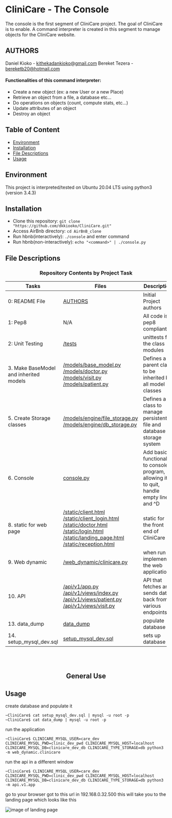 # CliniCare - The Console
The console is the first segment of CliniCare project. 
The goal of CliniCare is to enable. A command interpreter is created in this segment to manage objects for the CliniCare website.

## AUTHORS
Daniel Kioko - kithekadankioko@gmail.com
Bereket Tezera - bereketb20@hotmail.com

#### Functionalities of this command interpreter:
* Create a new object (ex: a new User or a new Place)
* Retrieve an object from a file, a database etc...
* Do operations on objects (count, compute stats, etc...)
* Update attributes of an object
* Destroy an object

## Table of Content
* [Environment](#environment)
* [Installation](#installation)
* [File Descriptions](#file-descriptions)
* [Usage](#usage)

## Environment
This project is interpreted/tested on Ubuntu 20.04 LTS using python3 (version 3.4.3)

## Installation
* Clone this repository: `git clone "https://github.com/dkkiooko/CliniCare.git"`
* Access AirBnb directory: `cd AirBnB_clone`
* Run hbnb(interactively): `./console` and enter command
* Run hbnb(non-interactively): `echo "<command>" | ./console.py`

## File Descriptions
<center><h3>Repository Contents by Project Task</h3> </center>

| Tasks | Files | Description |
| ----- | ----- | ------ |
| 0: README File | [AUTHORS](https://github.com/dkkiooko/CliniCare/blob/master/README.md) | Initial Project authors |
| 1: Pep8 | N/A | All code is pep8 compliant|
| 2: Unit Testing | [/tests](https://github.com/dkkiooko/CliniCare/tree/master/tests) | unittests for the class modules |
| 3. Make BaseModel and inherited models| [/models/base_model.py](https://github.com/dkkiooko/CliniCare/blob/master/models/base_model.py) [/models/doctor.py](https://github.com/dkkiooko/CliniCare/blob/master/models/doctor.py) [/models/visit.py](https://github.com/dkkiooko/CliniCare/blob/master/models/visit.py) [/models/patient.py](https://github.com/dkkiooko/CliniCare/blob/master/models/patient.py)| Defines a parent class to be inherited by all model classes|
| 5. Create Storage classes | [/models/engine/file_storage.py](https://github.com/dkkiooko/CliniCare/blob/master/models/engine/file_storage.py) [/models/engine/db_storage.py](https://github.com/dkkiooko/CliniCare/blob/master/models/engine/db_storage.py) | Defines a class to manage persistent file and database storage system|
| 6. Console  | [console.py](https://github.com/dkkiooko/CliniCare/blob/master/console.py) | Add basic functionality to console program, allowing it to quit, handle empty lines and ^D |
| 8. static for web page | [/static/client.html](https://github.com/dkkiooko/CliniCare/blob/master/static/client.html) [/static/client_login.html](https://github.com/dkkiooko/CliniCare/blob/master/static/client_login.html) [/static/doctor.html](https://github.com/dkkiooko/CliniCare/blob/master/static/doctor.html) [/static/login.html](https://github.com/dkkiooko/CliniCare/blob/master/static/login.html) [/static/landing_page.html](https://github.com/dkkiooko/CliniCare/blob/master/static/landing_page.html) [/static/reception.html](https://github.com/dkkiooko/CliniCare/blob/master/static/reception.html) | static for the front end of CliniCare |
| 9. Web dynamic | [/web_dynamic/clinicare.py](https://github.com/dkkiooko/CliniCare/blob/master/web_dynamic/clinicare.py)  | when run implements the web application |
| 10. API | [/api/v1/app.py](https://github.com/dkkiooko/CliniCare/blob/master/api/v1/app.py) [/api/v1/views/index.py](https://github.com/dkkiooko/CliniCare/blob/master/api/v1/views/index.py) [/api/v1/views/patient.py](https://github.com/dkkiooko/CliniCare/blob/master/api/v1/views/patient.py) [/api/v1/views/visit.py](https://github.com/dkkiooko/CliniCare/blob/master/api/v1/views/visit.py) | API that fetches and sends data back from various endpoints |
| 13. data_dump | [data_dump](https://github.com/dkkiooko/CliniCare/blob/master/data)  | populate database |
| 14. setup_mysql_dev.sql | [setup_mysql_dev.sql](https://github.com/dkkiooko/CliniCare/blob/master/setup_mysql_dev.sql)  | sets up database |
<br>
<br>
<center> <h2>General Use</h2> </center>

## Usage
create database and populate it
```
~CliniCare$ cat setup_mysql_dev.sql | mysql -u root -p
~CliniCare$ cat data_dump | mysql -u root -p
```
run the application
```
~CliniCare$ CLINICARE_MYSQL_USER=care_dev CLINICARE_MYSQL_PWD=clinic_dev_pwd CLINICARE_MYSQL_HOST=localhost CLINICARE_MYSQL_DB=clinicare_dev_db CLINICARE_TYPE_STORAGE=db python3 -m web_dynamic.clinicare
```
run the api in a different window
```
~CliniCare$ CLINICARE_MYSQL_USER=care_dev CLINICARE_MYSQL_PWD=clinic_dev_pwd CLINICARE_MYSQL_HOST=localhost CLINICARE_MYSQL_DB=clinicare_dev_db CLINICARE_TYPE_STORAGE=db python3 -m api.v1.app
```
go to your browser got to this url in 192.168.0.32.500
this will take you to the landing page which looks like this

<img src="/images/clinicare.png" alt="image of landing page" title="Landing page">




